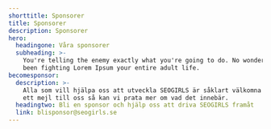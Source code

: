```yaml
---
shorttitle: Sponsorer
title: Sponsorer
description: Sponsorer
hero:
  headingone: Våra sponsorer
  subheading: >-
    You're telling the enemy exactly what you're going to do. No wonder you've
    been fighting Lorem Ipsum your entire adult life.
becomesponsor:
  description: >-
    Alla som vill hjälpa oss att utveckla SEOGIRLS är såklart välkomna! Skicka
    ett mejl till oss så kan vi prata mer om vad det innebär.
  headingtwo: Bli en sponsor och hjälp oss att driva SEOGIRLS framåt
  link: blisponsor@seogirls.se
---
```


